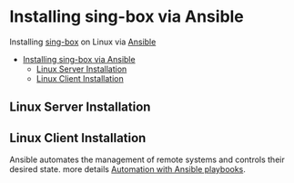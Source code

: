 # Installing sing-box via Ansible
Installing [sing-box](https://github.com/SagerNet/sing-box) on Linux via [Ansible](https://docs.ansible.com/ansible/latest/index.html)

- [Installing sing-box via Ansible](#installing-sing-box-via-ansible)
  - [Linux Server Installation](#linux-server-installation)
  - [Linux Client Installation](#linux-client-installation)

## Linux Server Installation

## Linux Client Installation

Ansible automates the management of remote systems and controls their desired state. more details [Automation with Ansible playbooks](https://github.com/mehradi-github/automation-with-ansible-playbooks#automation-with-ansible-playbooks).
